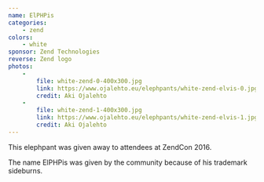 ```yaml
---
name: ElPHPis
categories:
    - zend
colors:
    - white
sponsor: Zend Technologies
reverse: Zend logo
photos:
    -
        file: white-zend-0-400x300.jpg
        link: https://www.ojalehto.eu/elephpants/white-zend-elvis-0.jpg
        credit: Aki Ojalehto
    -
        file: white-zend-1-400x300.jpg
        link: https://www.ojalehto.eu/elephpants/white-zend-elvis-1.jpg
        credit: Aki Ojalehto
---
```

This elephpant was given away to attendees at ZendCon 2016.

The name ElPHPis was given by the community because of his trademark sideburns.
